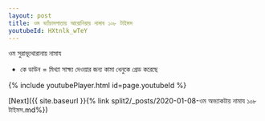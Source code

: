 ```yaml
---
layout: post
title: ওম ভ্যাঁচাসপাতায় আয়োনিয়ায় নামায ১০৮ টাইমস
youtubeId: HXtnlk_wTeY
---
```

 
 
 ওম সুরাভ্যূথারানায় নামায  
 
 -  কে ডাউন = মিথ্যা সাক্ষ্য দেওয়ার জন্য কামা ধেনুকে গ্রেড করেছে 
 
  
 
  
 
 
 
 
 
 


{% include youtubePlayer.html id=page.youtubeId %}
 
[Next]({{ site.baseurl }}{% link  split2/_posts/2020-01-08-ওম অভ্যাকটায় নামায ১০৮ টাইমস.md%})
 
